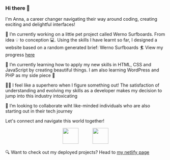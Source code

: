 ### Hi there 👋

I'm Anna, a career changer navigating their way around coding, creating exciting and delightful interfaces! 

🔭 I’m currently working on a little pet project called Werno Surfboards. From idea 💡 to conception 💻. Using the skills I have learnt so far, I designed a website based on a random generated brief: Werno Surfboards 🏄 View my progress [here](https://github.com/annawerno/werno-surfboards)

🌱 I’m currently learning how to apply my new skills in HTML, CSS and JavaScript by creating beautiful things. I am also learning WordPress and PHP as my side piece 🧩

🦸‍♀️ I feel like a superhero when I figure something out! The satisfaction of understanding and evolving my skills as a developer makes my decision to jump into this industry intoxicating

👯 I’m looking to collaborate wiht like-minded individuals who are also starting out in their tech journey

Let's connect and navigate this world together!

<div align="center">

[<img src="https://user-images.githubusercontent.com/117635655/235433156-a2d4a08f-cd59-4cca-ad87-fb5854f35d47.png" width="50"/>](https://www.linkedin.com/in/annawerno/) &nbsp; &nbsp; &nbsp; &nbsp; &nbsp;
[<img src="https://user-images.githubusercontent.com/117635655/235433477-a19420a5-a351-4e55-81ae-c1b8886ae6ba.png" width="50"/>](https://twitter.com/annawerno_dev) 

</div>

🔍 Want to check out my deployed projects? Head to [my netlify page](https://app.netlify.com/teams/annawerno/overview)


<!--
**annawerno/annawerno** is a ✨ _special_ ✨ repository because its `README.md` (this file) appears on your GitHub profile.

Here are some ideas to get you started:

- 🔭 I’m currently working on ...
- 🌱 I’m currently learning ...
- 👯 I’m looking to collaborate on ...
- 🤔 I’m looking for help with ...
- 💬 Ask me about ...
- 📫 How to reach me: ...
- 😄 Pronouns: ...
- ⚡ Fun fact: ...
-->
